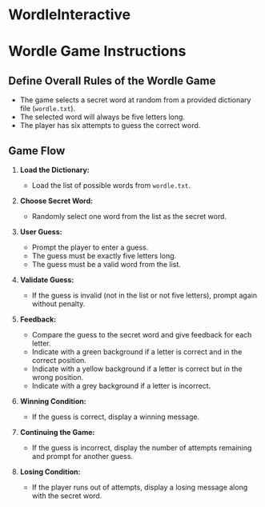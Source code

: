 # WordleInteractive

# Wordle Game Instructions

## Define Overall Rules of the Wordle Game

- The game selects a secret word at random from a provided dictionary file (`wordle.txt`).
- The selected word will always be five letters long.
- The player has six attempts to guess the correct word.

## Game Flow

1. **Load the Dictionary:**

   - Load the list of possible words from `wordle.txt`.

2. **Choose Secret Word:**

   - Randomly select one word from the list as the secret word.

3. **User Guess:**

   - Prompt the player to enter a guess.
   - The guess must be exactly five letters long.
   - The guess must be a valid word from the list.

4. **Validate Guess:**

   - If the guess is invalid (not in the list or not five letters), prompt again without penalty.

5. **Feedback:**

   - Compare the guess to the secret word and give feedback for each letter.
   - Indicate with a green background if a letter is correct and in the correct position.
   - Indicate with a yellow background if a letter is correct but in the wrong position.
   - Indicate with a grey background if a letter is incorrect.

6. **Winning Condition:**

   - If the guess is correct, display a winning message.

7. **Continuing the Game:**

   - If the guess is incorrect, display the number of attempts remaining and prompt for another guess.

8. **Losing Condition:**
   - If the player runs out of attempts, display a losing message along with the secret word.
